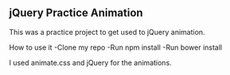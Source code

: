 ## jQuery Practice Animation


This was a practice project to get used to jQuery animation.

How to use it
  -Clone my repo
  -Run npm install
  -Run bower install

I used animate.css and jQuery for the animations. 
